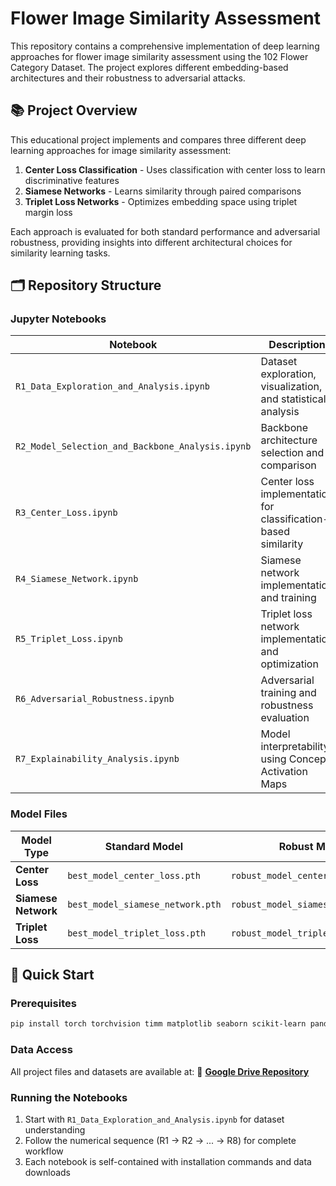 # Flower Image Similarity Assessment

This repository contains a comprehensive implementation of deep learning approaches for flower image similarity assessment using the 102 Flower Category Dataset. The project explores different embedding-based architectures and their robustness to adversarial attacks.

## 📚 Project Overview

This educational project implements and compares three different deep learning approaches for image similarity assessment:

1. **Center Loss Classification** - Uses classification with center loss to learn discriminative features
2. **Siamese Networks** - Learns similarity through paired comparisons
3. **Triplet Loss Networks** - Optimizes embedding space using triplet margin loss

Each approach is evaluated for both standard performance and adversarial robustness, providing insights into different architectural choices for similarity learning tasks.

## 🗂️ Repository Structure

### Jupyter Notebooks

| Notebook | Description |
|----------|-------------|
| `R1_Data_Exploration_and_Analysis.ipynb` | Dataset exploration, visualization, and statistical analysis |
| `R2_Model_Selection_and_Backbone_Analysis.ipynb` | Backbone architecture selection and comparison |
| `R3_Center_Loss.ipynb` | Center loss implementation for classification-based similarity |
| `R4_Siamese_Network.ipynb` | Siamese network implementation and training |
| `R5_Triplet_Loss.ipynb` | Triplet loss network implementation and optimization |
| `R6_Adversarial_Robustness.ipynb` | Adversarial training and robustness evaluation |
| `R7_Explainability_Analysis.ipynb` | Model interpretability using Concept Activation Maps |

### Model Files

| Model Type | Standard Model | Robust Model |
|------------|----------------|--------------|
| **Center Loss** | `best_model_center_loss.pth` | `robust_model_center_loss.pth` |
| **Siamese Network** | `best_model_siamese_network.pth` | `robust_model_siamese_network.pth` |
| **Triplet Loss** | `best_model_triplet_loss.pth` | `robust_model_triplet_loss.pth` |

## 🚀 Quick Start

### Prerequisites

```bash
pip install torch torchvision timm matplotlib seaborn scikit-learn pandas grad-cam opencv-python
```

### Data Access

All project files and datasets are available at:
📁 **[Google Drive Repository](https://drive.google.com/drive/folders/1Z4TOIbie2iCcJeSU3JRPbUQEjx2ZVohM)**

### Running the Notebooks

1. Start with `R1_Data_Exploration_and_Analysis.ipynb` for dataset understanding
2. Follow the numerical sequence (R1 → R2 → ... → R8) for complete workflow
3. Each notebook is self-contained with installation commands and data downloads

